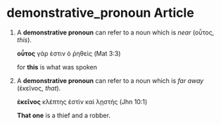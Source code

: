 # demonstrative_pronoun Article

1. A **demonstrative pronoun** can refer to a noun which is *near* (οὗτος, *this*).

	**οὗτος** γάρ ἐστιν ὁ ῥηθεὶς (Mat 3:3)

	for **this** is what was spoken

1. A **demonstrative pronoun** can refer to a noun which is *far away* (ἐκεῖνος, *that*).

	**ἐκεῖνος** κλέπτης ἐστὶν καὶ λῃστής (Jhn 10:1)

	**That one** is a thief and a robber.
	
